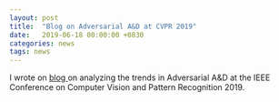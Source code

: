 ```yaml
---
layout: post
title:  "Blog on Adversarial A&D at CVPR 2019"
date:   2019-06-18 00:00:00 +0830
categories: news
tags: news
---
```


I wrote on <a href= "https://medium.com/@Bardofcodes/adv-ac2c5a9bc639"> blog </a> on analyzing the trends in Adversarial A&D at the IEEE Conference on Computer Vision and Pattern 
Recognition 2019.